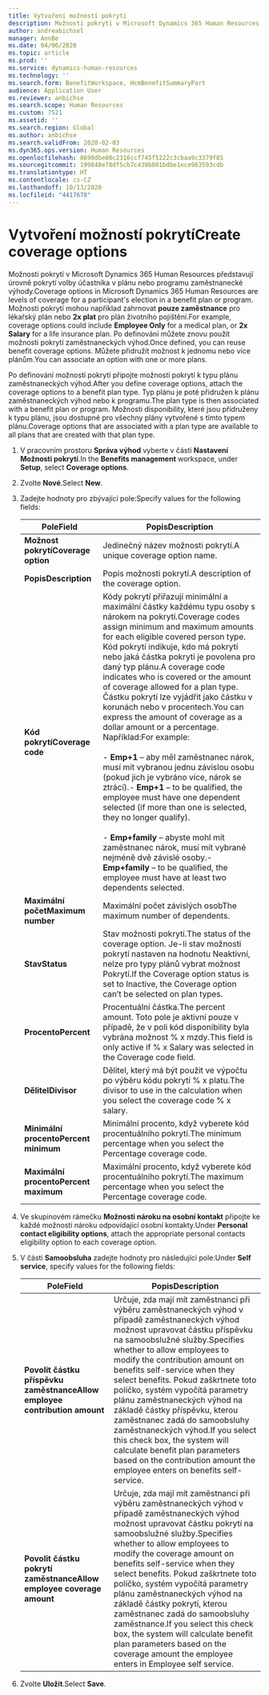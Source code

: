 ```yaml
---
title: Vytvoření možností pokrytí
description: Možnosti pokrytí v Microsoft Dynamics 365 Human Resources představují úrovně pokrytí volby účastníka v plánu nebo programu zaměstnanecké výhody.
author: andreabichsel
manager: AnnBe
ms.date: 04/06/2020
ms.topic: article
ms.prod: ''
ms.service: dynamics-human-resources
ms.technology: ''
ms.search.form: BenefitWorkspace, HcmBenefitSummaryPart
audience: Application User
ms.reviewer: anbichse
ms.search.scope: Human Resources
ms.custom: 7521
ms.assetid: ''
ms.search.region: Global
ms.author: anbichse
ms.search.validFrom: 2020-02-03
ms.dyn365.ops.version: Human Resources
ms.openlocfilehash: 8690dbe00c2316ccf745f5222c3cbaa9c3379f85
ms.sourcegitcommit: 199848e78df5cb7c439b001bdbe1ece963593cdb
ms.translationtype: HT
ms.contentlocale: cs-CZ
ms.lasthandoff: 10/13/2020
ms.locfileid: "4417678"
---
```

# <a name="create-coverage-options"></a><span data-ttu-id="b4567-103">Vytvoření možností pokrytí</span><span class="sxs-lookup"><span data-stu-id="b4567-103">Create coverage options</span></span>

<span data-ttu-id="b4567-104">Možnosti pokrytí v Microsoft Dynamics 365 Human Resources představují úrovně pokrytí volby účastníka v plánu nebo programu zaměstnanecké výhody.</span><span class="sxs-lookup"><span data-stu-id="b4567-104">Coverage options in Microsoft Dynamics 365 Human Resources are levels of coverage for a participant's election in a benefit plan or program.</span></span> <span data-ttu-id="b4567-105">Možnosti pokrytí mohou například zahrnovat **pouze zaměstnance** pro lékařský plán nebo **2x plat** pro plán životního pojištění.</span><span class="sxs-lookup"><span data-stu-id="b4567-105">For example, coverage options could include **Employee Only** for a medical plan, or **2x Salary** for a life insurance plan.</span></span> <span data-ttu-id="b4567-106">Po definování můžete znovu použít možnosti pokrytí zaměstnaneckých výhod.</span><span class="sxs-lookup"><span data-stu-id="b4567-106">Once defined, you can reuse benefit coverage options.</span></span> <span data-ttu-id="b4567-107">Můžete přidružit možnost k jednomu nebo více plánům.</span><span class="sxs-lookup"><span data-stu-id="b4567-107">You can associate an option with one or more plans.</span></span>

<span data-ttu-id="b4567-108">Po definování možností pokrytí připojte možnosti pokrytí k typu plánu zaměstnaneckých výhod.</span><span class="sxs-lookup"><span data-stu-id="b4567-108">After you define coverage options, attach the coverage options to a benefit plan type.</span></span> <span data-ttu-id="b4567-109">Typ plánu je poté přidružen k plánu zaměstnaneckých výhod nebo k programu.</span><span class="sxs-lookup"><span data-stu-id="b4567-109">The plan type is then associated with a benefit plan or program.</span></span> <span data-ttu-id="b4567-110">Možnosti disponibility, které jsou přidruženy k typu plánu, jsou dostupné pro všechny plány vytvořené s tímto typem plánu.</span><span class="sxs-lookup"><span data-stu-id="b4567-110">Coverage options that are associated with a plan type are available to all plans that are created with that plan type.</span></span> 

1. <span data-ttu-id="b4567-111">V pracovním prostoru **Správa výhod** vyberte v části **Nastavení** **Možnosti pokrytí**.</span><span class="sxs-lookup"><span data-stu-id="b4567-111">In the **Benefits management** workspace, under **Setup**, select **Coverage options**.</span></span>

2. <span data-ttu-id="b4567-112">Zvolte **Nové**.</span><span class="sxs-lookup"><span data-stu-id="b4567-112">Select **New**.</span></span>

3. <span data-ttu-id="b4567-113">Zadejte hodnoty pro zbývající pole:</span><span class="sxs-lookup"><span data-stu-id="b4567-113">Specify values for the following fields:</span></span>

   | <span data-ttu-id="b4567-114">Pole</span><span class="sxs-lookup"><span data-stu-id="b4567-114">Field</span></span> | <span data-ttu-id="b4567-115">Popis</span><span class="sxs-lookup"><span data-stu-id="b4567-115">Description</span></span> |
   | --- | --- |
   | <span data-ttu-id="b4567-116">**Možnost pokrytí**</span><span class="sxs-lookup"><span data-stu-id="b4567-116">**Coverage option**</span></span> | <span data-ttu-id="b4567-117">Jedinečný název možnosti pokrytí.</span><span class="sxs-lookup"><span data-stu-id="b4567-117">A unique coverage option name.</span></span> |
   | <span data-ttu-id="b4567-118">**Popis**</span><span class="sxs-lookup"><span data-stu-id="b4567-118">**Description**</span></span> | <span data-ttu-id="b4567-119">Popis možnosti pokrytí.</span><span class="sxs-lookup"><span data-stu-id="b4567-119">A description of the coverage option.</span></span> |
   | <span data-ttu-id="b4567-120">**Kód pokrytí**</span><span class="sxs-lookup"><span data-stu-id="b4567-120">**Coverage code**</span></span> | <span data-ttu-id="b4567-121">Kódy pokrytí přiřazují minimální a maximální částky každému typu osoby s nárokem na pokrytí.</span><span class="sxs-lookup"><span data-stu-id="b4567-121">Coverage codes assign minimum and maximum amounts for each eligible covered person type.</span></span> <span data-ttu-id="b4567-122">Kód pokrytí indikuje, kdo má pokrytí nebo jaká částka pokrytí je povolena pro daný typ plánu.</span><span class="sxs-lookup"><span data-stu-id="b4567-122">A coverage code indicates who is covered or the amount of coverage allowed for a plan type.</span></span> <span data-ttu-id="b4567-123">Částku pokrytí lze vyjádřit jako částku v korunách nebo v procentech.</span><span class="sxs-lookup"><span data-stu-id="b4567-123">You can express the amount of coverage as a dollar amount or a percentage.</span></span> <span data-ttu-id="b4567-124">Například:</span><span class="sxs-lookup"><span data-stu-id="b4567-124">For example:</span></span></br></br><span data-ttu-id="b4567-125">- **Emp+1** – aby měl zaměstnanec nárok, musí mít vybranou jednu závislou osobu (pokud jich je vybráno více, nárok se ztrácí).</span><span class="sxs-lookup"><span data-stu-id="b4567-125">- **Emp+1** – to be qualified, the employee must have one dependent selected (if more than one is selected, they no longer qualify).</span></span></br></br><span data-ttu-id="b4567-126">- **Emp+family** – abyste mohl mít zaměstnanec nárok, musí mít vybrané nejméně dvě závislé osoby.</span><span class="sxs-lookup"><span data-stu-id="b4567-126">- **Emp+family** – to be qualified, the employee must have at least two dependents selected.</span></span> |
   | <span data-ttu-id="b4567-127">**Maximální počet**</span><span class="sxs-lookup"><span data-stu-id="b4567-127">**Maximum number**</span></span> | <span data-ttu-id="b4567-128">Maximální počet závislých osob</span><span class="sxs-lookup"><span data-stu-id="b4567-128">The maximum number of dependents.</span></span> |
   | <span data-ttu-id="b4567-129">**Stav**</span><span class="sxs-lookup"><span data-stu-id="b4567-129">**Status**</span></span> | <span data-ttu-id="b4567-130">Stav možnosti pokrytí.</span><span class="sxs-lookup"><span data-stu-id="b4567-130">The status of the coverage option.</span></span> <span data-ttu-id="b4567-131">Je-li stav možnosti pokrytí nastaven na hodnotu Neaktivní, nelze pro typy plánů vybrat možnost Pokrytí.</span><span class="sxs-lookup"><span data-stu-id="b4567-131">If the Coverage option status is set to Inactive, the Coverage option can’t be selected on plan types.</span></span> |
   | <span data-ttu-id="b4567-132">**Procento**</span><span class="sxs-lookup"><span data-stu-id="b4567-132">**Percent**</span></span> | <span data-ttu-id="b4567-133">Procentuální částka.</span><span class="sxs-lookup"><span data-stu-id="b4567-133">The percent amount.</span></span> <span data-ttu-id="b4567-134">Toto pole je aktivní pouze v případě, že v poli kód disponibility byla vybrána možnost % x mzdy.</span><span class="sxs-lookup"><span data-stu-id="b4567-134">This field is only active if % x Salary was selected in the Coverage code field.</span></span> |
   | <span data-ttu-id="b4567-135">**Dělitel**</span><span class="sxs-lookup"><span data-stu-id="b4567-135">**Divisor**</span></span> | <span data-ttu-id="b4567-136">Dělitel, který má být použit ve výpočtu po výběru kódu pokrytí % x platu.</span><span class="sxs-lookup"><span data-stu-id="b4567-136">The divisor to use in the calculation when you select the coverage code % x salary.</span></span> |
   | <span data-ttu-id="b4567-137">**Minimální procento**</span><span class="sxs-lookup"><span data-stu-id="b4567-137">**Percent minimum**</span></span> | <span data-ttu-id="b4567-138">Minimální procento, když vyberete kód procentuálního pokrytí.</span><span class="sxs-lookup"><span data-stu-id="b4567-138">The minimum percentage when you select the Percentage coverage code.</span></span> |
   | <span data-ttu-id="b4567-139">**Maximální procento**</span><span class="sxs-lookup"><span data-stu-id="b4567-139">**Percent maximum**</span></span> | <span data-ttu-id="b4567-140">Maximální procento, když vyberete kód procentuálního pokrytí.</span><span class="sxs-lookup"><span data-stu-id="b4567-140">The maximum percentage when you select the Percentage coverage code.</span></span> |

4. <span data-ttu-id="b4567-141">Ve skupinovém rámečku **Možnosti nároku na osobní kontakt** připojte ke každé možnosti nároku odpovídající osobní kontakty.</span><span class="sxs-lookup"><span data-stu-id="b4567-141">Under **Personal contact eligibility options**, attach the appropriate personal contacts eligibility option to each coverage option.</span></span>

5. <span data-ttu-id="b4567-142">V části **Samoobsluha** zadejte hodnoty pro následující pole:</span><span class="sxs-lookup"><span data-stu-id="b4567-142">Under **Self service**, specify values for the following fields:</span></span>

   | <span data-ttu-id="b4567-143">Pole</span><span class="sxs-lookup"><span data-stu-id="b4567-143">Field</span></span> | <span data-ttu-id="b4567-144">Popis</span><span class="sxs-lookup"><span data-stu-id="b4567-144">Description</span></span> |
   | --- | --- |
   | <span data-ttu-id="b4567-145">**Povolit částku příspěvku zaměstnance**</span><span class="sxs-lookup"><span data-stu-id="b4567-145">**Allow employee contribution amount**</span></span> | <span data-ttu-id="b4567-146">Určuje, zda mají mít zaměstnanci při výběru zaměstnaneckých výhod v případě zaměstnaneckých výhod možnost upravovat částku příspěvku na samoobslužné služby.</span><span class="sxs-lookup"><span data-stu-id="b4567-146">Specifies whether to allow employees to modify the contribution amount on benefits self-service when they select benefits.</span></span> <span data-ttu-id="b4567-147">Pokud zaškrtnete toto políčko, systém vypočítá parametry plánu zaměstnaneckých výhod na základě částky příspěvku, kterou zaměstnanec zadá do samoobsluhy zaměstnaneckých výhod.</span><span class="sxs-lookup"><span data-stu-id="b4567-147">If you select this check box, the system will calculate benefit plan parameters based on the contribution amount the employee enters on benefits self-service.</span></span> |
   | <span data-ttu-id="b4567-148">**Povolit částku pokrytí zaměstnance**</span><span class="sxs-lookup"><span data-stu-id="b4567-148">**Allow employee coverage amount**</span></span> | <span data-ttu-id="b4567-149">Určuje, zda mají mít zaměstnanci při výběru zaměstnaneckých výhod v případě zaměstnaneckých výhod možnost upravovat částku pokrytí na samoobslužné služby.</span><span class="sxs-lookup"><span data-stu-id="b4567-149">Specifies whether to allow employees to modify the coverage amount on benefits self-service when they select benefits.</span></span> <span data-ttu-id="b4567-150">Pokud zaškrtnete toto políčko, systém vypočítá parametry plánu zaměstnaneckých výhod na základě částky pokrytí, kterou zaměstnanec zadá do samoobsluhy zaměstnance.</span><span class="sxs-lookup"><span data-stu-id="b4567-150">If you select this check box, the system will calculate benefit plan parameters based on the coverage amount the employee enters in Employee self service.</span></span> |

6. <span data-ttu-id="b4567-151">Zvolte **Uložit**.</span><span class="sxs-lookup"><span data-stu-id="b4567-151">Select **Save**.</span></span> 
